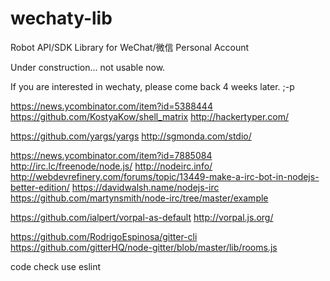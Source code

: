 # wechaty-lib
Robot API/SDK Library for WeChat/微信 Personal Account

Under construction... not usable now. 

If you are interested in wechaty, please come back 4 weeks later. ;-p

https://news.ycombinator.com/item?id=5388444
https://github.com/KostyaKow/shell_matrix
http://hackertyper.com/

https://github.com/yargs/yargs
http://sgmonda.com/stdio/

https://news.ycombinator.com/item?id=7885084
http://irc.lc/freenode/node.js/
http://nodeirc.info/
http://webdevrefinery.com/forums/topic/13449-make-a-irc-bot-in-nodejs-better-edition/
https://davidwalsh.name/nodejs-irc
https://github.com/martynsmith/node-irc/tree/master/example

https://github.com/ialpert/vorpal-as-default
http://vorpal.js.org/

https://github.com/RodrigoEspinosa/gitter-cli
https://github.com/gitterHQ/node-gitter/blob/master/lib/rooms.js


code check use eslint
